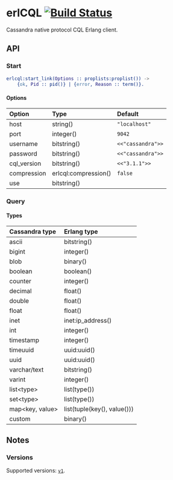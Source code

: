# erlCQL [![Build Status][travis_ci_image]][travis_ci]

Cassandra native protocol CQL Erlang client.

## API

### Start

``` erlang
erlcql:start_link(Options :: proplists:proplist()) ->
    {ok, Pid :: pid()} | {error, Reason :: term()}.
```

#### Options

| Option      | Type                 | Default           |
|:----------- |:-------------------- |:----------------- |
| host        | string()             | `"localhost"`     |
| port        | integer()            | `9042`            |
| username    | bitstring()          | `<<"cassandra">>` |
| password    | bitstring()          | `<<"cassandra">>` |
| cql_version | bitstring()          | `<<"3.1.1">>`     |
| compression | erlcql:compression() | `false`           |
| use         | bitstring()          |                   |

### Query

#### Types

| Cassandra type        | Erlang type                 |
|:--------------------- |:--------------------------- |
| ascii                 | bitstring()                 |
| bigint                | integer()                   |
| blob                  | binary()                    |
| boolean               | boolean()                   |
| counter               | integer()                   |
| decimal               | float()                     |
| double                | float()                     |
| float                 | float()                     |
| inet                  | inet:ip_address()           |
| int                   | integer()                   |
| timestamp             | integer()                   |
| timeuuid              | uuid:uuid()                 |
| uuid                  | uuid:uuid()                 |
| varchar/text          | bitstring()                 |
| varint                | integer()                   |
| list&lt;type&gt;      | list(type())                |
| set&lt;type&gt;       | list(type())                |
| map&lt;key, value&gt; | list(tuple(key(), value())) |
| custom                | binary()                    |

## Notes

### Versions

Supported versions: [`v1`][proto_v1].

[travis_ci]: https://travis-ci.org/rpt/erlcql
[travis_ci_image]: https://travis-ci.org/rpt/erlcql.png
[proto_v1]:
https://raw.github.com/apache/cassandra/trunk/doc/native_protocol_v1.spec
